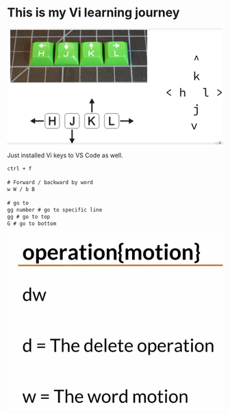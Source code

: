 # This is my Vi learning journey
![](../assets/images/vi/2022-04-20-19-06-25.png)

Just installed Vi keys to VS Code as well.

```script
ctrl + f

# Forward / backward by word
w W / b B

# go to 
gg number # go to specific line
gg # go to top
G # go to bottom 

```
![](../assets/images/vi/2022-04-23-10-41-29.png)
